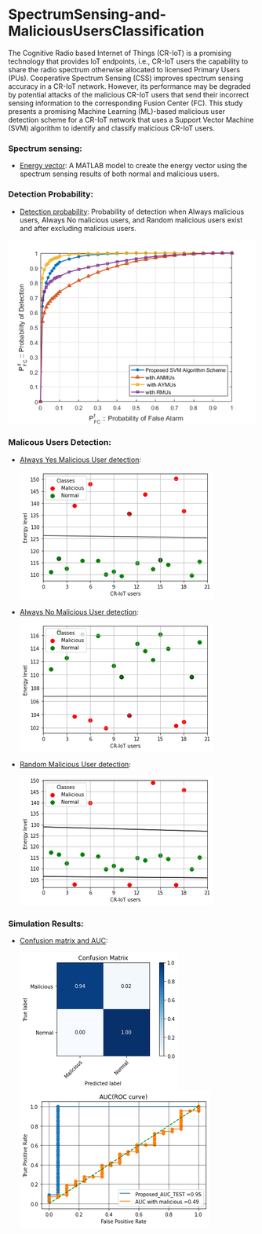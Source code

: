 # SpectrumSensing-and-MaliciousUsersClassification

The Cognitive Radio based Internet of Things (CR-IoT) is a promising technology that provides IoT endpoints, i.e., CR-IoT users the capability to share the radio spectrum otherwise allocated to licensed Primary Users (PUs). Cooperative Spectrum Sensing (CSS) improves spectrum sensing accuracy in a CR-IoT network. However, its performance may be degraded by potential attacks of the malicious CR-IoT users that send their incorrect sensing information to the corresponding Fusion Center (FC). This study presents a promising Machine Learning (ML)-based malicious user detection scheme for a CR-IoT network that uses a Support Vector Machine (SVM) algorithm to identify and classify malicious CR-IoT users.


### Spectrum sensing:
- [Energy vector](https://github.com/shamim-ice/SpectrumSensing-and-MaliciousUsersClassification/blob/main/EnergyVector.m): A MATLAB model to create the energy vector using the spectrum sensing results of both normal and malicious users.


### Detection Probability:
- [Detection probability](https://github.com/shamim-ice/SpectrumSensing-and-MaliciousUsersClassification/blob/main/DetectionProbability.m): Probability of detection when Always malicious users, Always No malicious users, and Random malicious users exist and after excluding malicious users.

![Alt text](https://github.com/shamim-ice/SpectrumSensing-and-MaliciousUsersClassification/blob/main/detection_Probability.png)

### Malicous Users Detection:
- [Always Yes Malicious User detection](https://github.com/shamim-ice/SpectrumSensing-and-MaliciousUsersClassification/blob/main/AYMUdetection.ipynb): 
   
   ![Alt text](https://github.com/shamim-ice/SpectrumSensing-and-MaliciousUsersClassification/blob/main/aymus.png)
 
- [Always No Malicious User detection](https://github.com/shamim-ice/SpectrumSensing-and-MaliciousUsersClassification/blob/main/ANMUdetection.ipynb): 
   
   ![Alt text](https://github.com/shamim-ice/SpectrumSensing-and-MaliciousUsersClassification/blob/main/anmus.png)
   
- [Random Malicious User detection](https://github.com/shamim-ice/SpectrumSensing-and-MaliciousUsersClassification/blob/main/MUdetection.ipynb): 
   
   ![Alt text](https://github.com/shamim-ice/SpectrumSensing-and-MaliciousUsersClassification/blob/main/rmus.png)
   
### Simulation Results:
- [Confusion matrix and AUC](https://github.com/shamim-ice/SpectrumSensing-and-MaliciousUsersClassification/blob/main/CR_IoT.ipynb):

  ![Alt text](https://github.com/shamim-ice/SpectrumSensing-and-MaliciousUsersClassification/blob/main/confusion_mat.png) 
  ![Alt text](https://github.com/shamim-ice/SpectrumSensing-and-MaliciousUsersClassification/blob/main/AUC.png) 

